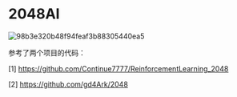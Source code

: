 # 2048AI

![98b3e320b48f94feaf3b88305440ea5](https://github.com/Zhenghong-Liu/2048AI/assets/114415009/1c10e902-0526-4730-9a8c-07f38e36c0a4)

参考了两个项目的代码：

[1] https://github.com/Continue7777/ReinforcementLearning_2048

[2] https://github.com/gd4Ark/2048 

